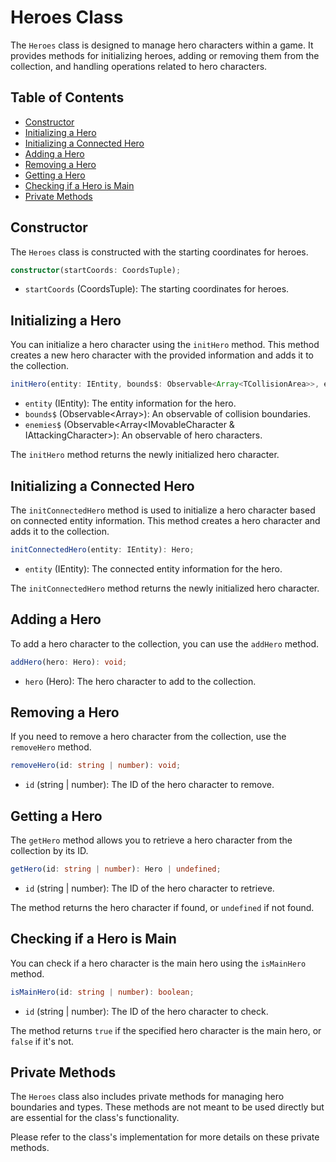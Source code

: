# Heroes Class

The `Heroes` class is designed to manage hero characters within a game. It provides methods for initializing heroes, adding or removing them from the collection, and handling operations related to hero characters.

## Table of Contents

- [Constructor](#constructor)
- [Initializing a Hero](#initializing-a-hero)
- [Initializing a Connected Hero](#initializing-a-connected-hero)
- [Adding a Hero](#adding-a-hero)
- [Removing a Hero](#removing-a-hero)
- [Getting a Hero](#getting-a-hero)
- [Checking if a Hero is Main](#checking-if-a-hero-is-main)
- [Private Methods](#private-methods)

## Constructor

The `Heroes` class is constructed with the starting coordinates for heroes.

```typescript
constructor(startCoords: CoordsTuple);
```

- `startCoords` (CoordsTuple): The starting coordinates for heroes.

## Initializing a Hero

You can initialize a hero character using the `initHero` method. This method creates a new hero character with the provided information and adds it to the collection.

```typescript
initHero(entity: IEntity, bounds$: Observable<Array<TCollisionArea>>, enemies$: Observable<Array<IMovableCharacter & IAttackingCharacter>): Hero;
```

- `entity` (IEntity): The entity information for the hero.
- `bounds$` (Observable<Array<TCollisionArea>>): An observable of collision boundaries.
- `enemies$` (Observable<Array<IMovableCharacter & IAttackingCharacter>): An observable of hero characters.

The `initHero` method returns the newly initialized hero character.

## Initializing a Connected Hero

The `initConnectedHero` method is used to initialize a hero character based on connected entity information. This method creates a hero character and adds it to the collection.

```typescript
initConnectedHero(entity: IEntity): Hero;
```

- `entity` (IEntity): The connected entity information for the hero.

The `initConnectedHero` method returns the newly initialized hero character.

## Adding a Hero

To add a hero character to the collection, you can use the `addHero` method.

```typescript
addHero(hero: Hero): void;
```

- `hero` (Hero): The hero character to add to the collection.

## Removing a Hero

If you need to remove a hero character from the collection, use the `removeHero` method.

```typescript
removeHero(id: string | number): void;
```

- `id` (string | number): The ID of the hero character to remove.

## Getting a Hero

The `getHero` method allows you to retrieve a hero character from the collection by its ID.

```typescript
getHero(id: string | number): Hero | undefined;
```

- `id` (string | number): The ID of the hero character to retrieve.

The method returns the hero character if found, or `undefined` if not found.

## Checking if a Hero is Main

You can check if a hero character is the main hero using the `isMainHero` method.

```typescript
isMainHero(id: string | number): boolean;
```

- `id` (string | number): The ID of the hero character to check.

The method returns `true` if the specified hero character is the main hero, or `false` if it's not.

## Private Methods

The `Heroes` class also includes private methods for managing hero boundaries and types. These methods are not meant to be used directly but are essential for the class's functionality.

Please refer to the class's implementation for more details on these private methods.
